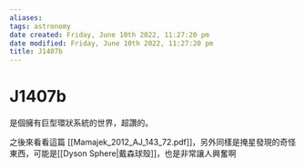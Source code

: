 ```yaml
---
aliases: 
tags: astronomy 
date created: Friday, June 10th 2022, 11:27:20 pm
date modified: Friday, June 10th 2022, 11:27:20 pm
title: J1407b
---
```


# J1407b

是個擁有巨型環狀系統的世界，超讚的。

之後來看看這篇 [[Mamajek_2012_AJ_143_72.pdf]]，另外同樣是掩星發現的奇怪東西，可能是[[Dyson Sphere|戴森球殼]]，也是非常讓人興奮啊